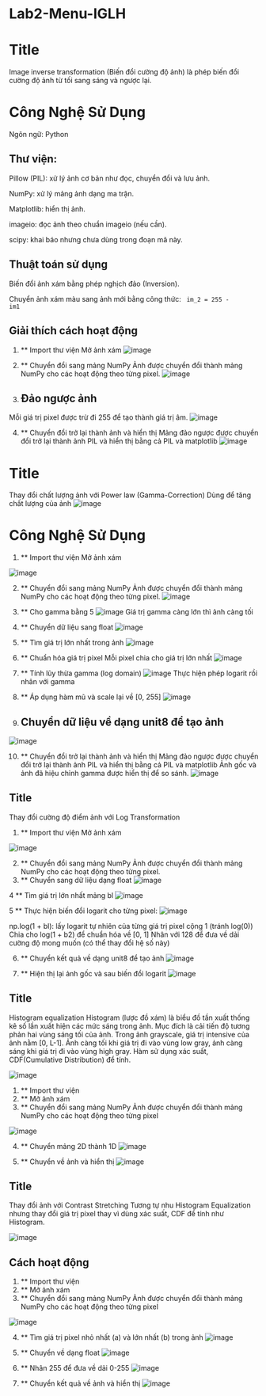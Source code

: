# Lab2-Menu-IGLH
# Title
Image inverse transformation (Biến đổi cường độ ảnh) là phép biến đổi cường độ ảnh từ tối sang sáng và ngược lại.
# Công Nghệ Sử Dụng
Ngôn ngữ: Python

## Thư viện:

Pillow (PIL): xử lý ảnh cơ bản như đọc, chuyển đổi và lưu ảnh.

NumPy: xử lý mảng ảnh dạng ma trận.

Matplotlib: hiển thị ảnh.

imageio: đọc ảnh theo chuẩn imageio (nếu cần).

scipy: khai báo nhưng chưa dùng trong đoạn mã này.

## Thuật toán sử dụng
Biến đổi ảnh xám bằng phép nghịch đảo (Inversion).

Chuyển ảnh xám màu sang ảnh mới bằng công thức:
<code> im_2 = 255 - im1 </code>

## Giải thích cách hoạt động
1. ** Import thư viện
   Mở ảnh xám
![image](https://github.com/user-attachments/assets/99ad07fc-e287-4c55-8ba4-8b6994512d33)

2. ** Chuyển đổi sang mảng NumPy
Ảnh được chuyển đổi thành mảng NumPy cho các hoạt động theo từng pixel.
![image](https://github.com/user-attachments/assets/a104fba9-c937-49b3-a6b4-8f5466a394da)


3. ## Đảo ngược ảnh
Mỗi giá trị pixel được trừ đi 255 để tạo thành giá trị âm.
![image](https://github.com/user-attachments/assets/1ae27eb6-4c7a-4cb4-bf90-386c500c4168)


4. ** Chuyển đổi trở lại thành ảnh và hiển thị
Mảng đảo ngược được chuyển đổi trở lại thành ảnh PIL và hiển thị bằng cả PIL và matplotlib
![image](https://github.com/user-attachments/assets/22668c20-09a1-4cdf-9205-3f9b3d8c11f3)

# Title
Thay đổi chất lượng ảnh với Power law (Gamma-Correction)
Dùng để tăng chất lượng của ảnh
![image](https://github.com/user-attachments/assets/71998113-7808-437e-bc4e-4f28825257b1)
# Công Nghệ Sử Dụng

1. ** Import thư viện
   Mở ảnh xám

![image](https://github.com/user-attachments/assets/3f288f84-80b5-4178-8ed8-dfa762bef756)

2. ** Chuyển đổi sang mảng NumPy
Ảnh được chuyển đổi thành mảng NumPy cho các hoạt động theo từng pixel.
![image](https://github.com/user-attachments/assets/8534ac0a-983d-4eda-ba37-4db052d19094)

3. ** Cho gamma bằng 5
![image](https://github.com/user-attachments/assets/b85773a7-1964-451d-a975-b342fe582575)
Giá trị gamma càng lớn thì ảnh càng tối

4. ** Chuyển dữ liệu sang float
![image](https://github.com/user-attachments/assets/6b28a997-47ff-4b85-8d22-2281c3ed78d0)

5. ** Tìm giá trị lớn nhất trong ảnh
![image](https://github.com/user-attachments/assets/a183c07b-3ecc-401e-83e2-08e7ca90e9f0)

6. ** Chuẩn hóa giá trị pixel
Mỗi pixel chia cho giá trị lớn nhất
![image](https://github.com/user-attachments/assets/4df5da58-f150-4cf2-bccb-3ada55624653)

7. ** Tính lũy thừa gamma (log domain)
![image](https://github.com/user-attachments/assets/7ab60aa8-9319-40e0-9483-b7127ce4aa70)
Thực hiện phép logarit rồi nhân với gamma

8. ** Áp dụng hàm mũ và scale lại về [0, 255]
![image](https://github.com/user-attachments/assets/8913c597-92ca-4548-a2fd-48d4c8519d44)

9. ## Chuyển dữ liệu về dạng unit8 để tạo ảnh
![image](https://github.com/user-attachments/assets/4f138fd2-d170-4eb6-981c-1c324b9e7b1e)

10. ** Chuyển đổi trở lại thành ảnh và hiển thị
Mảng đảo ngược được chuyển đổi trở lại thành ảnh PIL và hiển thị bằng cả PIL và matplotlib
Ảnh gốc và ảnh đã hiệu chỉnh gamma được hiển thị để so sánh.
![image](https://github.com/user-attachments/assets/22668c20-09a1-4cdf-9205-3f9b3d8c11f3)

## Title
Thay đổi cường độ điểm ảnh với Log Transformation

1. ** Import thư viện
   Mở ảnh xám

![image](https://github.com/user-attachments/assets/0db34dff-7757-4ba7-a805-704d4021a811)


2. ** Chuyển đổi sang mảng NumPy
Ảnh được chuyển đổi thành mảng NumPy cho các hoạt động theo từng pixel.
3. ** Chuyển sang dữ liệu dạng float
![image](https://github.com/user-attachments/assets/425c722b-2324-45b8-8542-4b1033374724)

4 ** Tìm giá trị lớn nhất mảng bl
![image](https://github.com/user-attachments/assets/fd87afc6-4642-49cd-b25f-576a65027af3)

5 ** Thực hiện biến đổi logarit cho từng pixel:
![image](https://github.com/user-attachments/assets/61bedde5-b53f-41e9-856d-d8c233c5bb12)

 np.log(1 + bl): lấy logarit tự nhiên của từng giá trị pixel cộng 1 (tránh log(0))
 Chia cho log(1 + b2) để chuẩn hóa về [0, 1]
 Nhân với 128 để đưa về dải cường độ mong muốn (có thể thay đổi hệ số này)

6. ** Chuyển kết quả về dạng unit8 để tạo ảnh
![image](https://github.com/user-attachments/assets/08b3109a-2e90-41ed-a896-ccf7d696c620)

7. ** Hiện thị lại ảnh gốc và sau biến đổi logarit
![image](https://github.com/user-attachments/assets/edbb36b9-3784-449c-aa7a-4c153a0da3c3)

## Title
Histogram equalization
Histogram (lược đồ xám) là biểu đồ tần xuất thống kê số lần xuất hiện các mức sáng trong ảnh.
Mục đích là cải tiến độ tương phản hai vùng sáng tối của ảnh. Trong ảnh grayscale, giá trị intensive của ảnh nằm [0, L-1]. Ảnh càng tối khi giá trị đi vào vùng low gray, ảnh càng sáng khi
giá trị đi vào vùng high gray. Hàm sử dụng xác suất, CDF(Cumulative Distribution) để tính.

![image](https://github.com/user-attachments/assets/39a1176e-4b5c-4c65-888f-dac494dc35c0)

1. ** Import thư viện
2. ** Mở ảnh xám
3. ** Chuyển đổi sang mảng NumPy
Ảnh được chuyển đổi thành mảng NumPy cho các hoạt động theo từng pixel

![image](https://github.com/user-attachments/assets/c20a1e09-6ff3-4ee1-a784-cef674fd9d73)

4. ** Chuyển mảng 2D thành 1D
![image](https://github.com/user-attachments/assets/f5c42b1f-6140-4cdd-8d82-19dcbf8cfd7c)

5. ** Chuyển về ảnh và hiển thị
![image](https://github.com/user-attachments/assets/cd0bb624-a438-4ee1-9e53-51cea953f942)


## Title
 Thay đổi ảnh với Contrast Stretching
Tương tự nhu Histogram Equalization nhưng thay đổi giá trị pixel thay vì dùng xác suất, CDF
để tính như Histogram. 

![image](https://github.com/user-attachments/assets/a0f66589-7590-4ab4-bd70-23baea3983ad)

## Cách hoạt động
1. ** Import thư viện
2. ** Mở ảnh xám
3. ** Chuyển đổi sang mảng NumPy
Ảnh được chuyển đổi thành mảng NumPy cho các hoạt động theo từng pixel

![image](https://github.com/user-attachments/assets/c20a1e09-6ff3-4ee1-a784-cef674fd9d73)

4. ** Tìm giá trị pixel nhỏ nhất (a) và lớn nhất (b) trong ảnh
![image](https://github.com/user-attachments/assets/a02b20c8-5a1a-41e2-9e8d-9403ef20b7f7)

5. ** Chuyển về dạng float
![image](https://github.com/user-attachments/assets/d512dd5e-142b-4941-85ad-0db761b83e8b)

6. ** Nhân 255 để đưa về dải 0-255
![image](https://github.com/user-attachments/assets/becdcf3b-3c66-41ea-bf14-b7932cd0b52c)

7. ** Chuyển kết quả về ảnh và hiển thị
![image](https://github.com/user-attachments/assets/27cff1d7-734b-450c-b5a8-aacb65f28046)

























